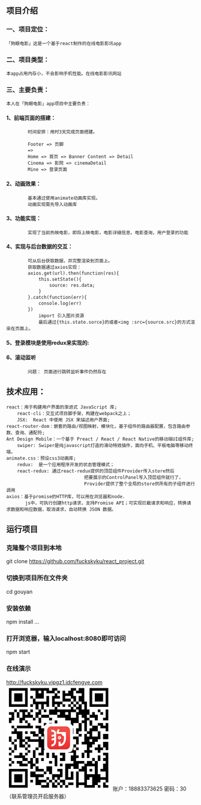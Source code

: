 ##  项目介绍
### 一、项目定位：
	「狗眼电影」这是一个基于react制作的在线电影影讯app
### 二、项目类型：
    本app占用内存小，不会影响手机性能。在线电影影讯网站
### 三、主要负责：
    本人在「狗眼电影」app项目中主要负责：
####    1、前端页面的搭建：
			时间安排：用时3天完成页面搭建。	
			
			Footer => 页脚
			=>
			Home => 首页 => Banner Content => Detail
			Cinema => 影院 => cinemaDetail
			Mine => 登录页面
						
						
####    2、动画效果：
			基本通过使用animate动画库实现。
			动画实现需先导入动画库
####    3、功能实现：
			实现了当前热映电影，即将上映电影，电影详细信息，电影查询，用户登录的功能
####    4、实现与后台数据的交互：
			可从后台获取数据，并完整渲染到页面上。
            获取数据通过axios实现：
            axios.get(url).then(function(res){
                this.setState(){
					source: res.data;
				}
            }.catch(function(err){
                console.log(err)
            })
				import 引入图片资源
				最后通过{this.state.sorce}的或者<img :src={source.src}的方式渲染在页面上。
			
####	5、登录模块是使用redux来实现的:
			

####    6、滚动监听
			问题： 页面进行跳转监听事件仍然存在
## 技术应用：
    react：用于构建用户界面的渐进式 JavaScript 库;
		react-cli：交互式项目脚手架，构建在webpack之上；
		JSX:  React 中使用 JSX 来描述用户界面;
    react-router-dom：嵌套的路由/视图映射，模块化，基于组件的路由器配置，包含路由参数、查询、通配符;
    Ant Design Mobile：一个基于 Preact / React / React Native的移动端UI组件库;
		swiper: Swiper是纯javascript打造的滑动特效插件，面向手机、平板电脑等移动终端。
    animate.css：预设css3动画库;
		redux:  是一个应用程序开发的状态管理模式；
		react-redux: 通过react-redux提供的顶层组件Provider传入store然后
								 把要展示的ControlPanel写入顶层组件就行了，        
								 Provider提供了整个全局的store供所有的子组件进行调用
    axios：基于promise的HTTP库，可以用在浏览器和node.
		   js中，可执行创建http请求，支持Promise API；可实现拦截请求和响应，转换请求数据和响应数据，取消请求，自动转换 JSON 数据。
	
	
## 运行项目

### 克隆整个项目到本地
git clone https://github.com/fuckskyku/react_project.git

### 切换到项目所在文件夹
cd gouyan

### 安装依赖
npm install ...

### 打开浏览器，输入localhost:8080即可访问
npm start

### 在线演示
http://fuckskyku.vipgz1.idcfengye.com
![二维码](gouyan.png)
账户：18883373625
密码：30
（联系管理员开启服务器）